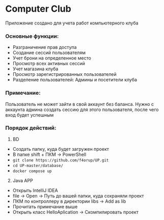# Computer Club
Приложение создано для учета работ компьютерного клуба

### Основные функции:
- Разграничение прав доступа
- Создание сессий пользователям
- Учет брони на определенное место
- Просмотр всех активных сессий
- Учет магазина клуба
- Просмотр зарегистрированных пользователей
- Разделение пользователей: Админы и посетители клуба

### Примечание:
Пользователь не может зайти в свой аккаунт без баланса. Нужно с аккаунта админа создать сессию для этого пользователя, после чего вход будет успешным

### Порядок действий:
1) BD
- Создать папку, куда будет загружен проект
- В папке shift + ПКМ -> PowerShell
- ```git clone https://github.com/f4orup/UP.git```
- ```cd UP-master/database/```
- ```docker compose up```
2) Java APP
- Открыть IntelliJ IDEA
- file -> Open -> Путь до вашей папки, куда сохраняли проект
- ПКМ по контроллеру в директории libs -> Add as lib
- Прочитать примечание выше
- Открыть класс HelloAplication -> Скомпилировать проект

  
